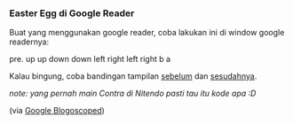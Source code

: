 ### Easter Egg di Google Reader

Buat yang menggunakan google reader, coba lakukan ini di window google readernya:

pre. up up down down left right left right b a

Kalau bingung, coba bandingan tampilan [sebelum](http://kriwil.com/images/16.png) dan [sesudahnya](http://kriwil.com/images/17.png).

_note: yang pernah main Contra di Nitendo pasti tau itu kode apa :D_

(via [Google Blogoscoped](http://blogoscoped.com/archive/2008-06-09-n29.html))

<!-- {"time": "2008-06-09 10:09:44", "title": "Easter Egg di Google Reader"} -->
